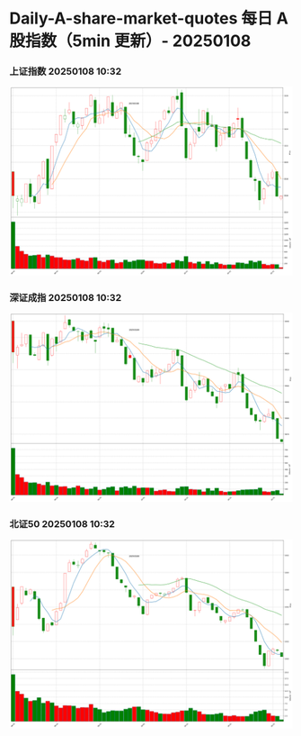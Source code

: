 
# Daily-A-share-market-quotes 每日 A 股指数（5min 更新）- 20250108

### 上证指数 20250108 10:32
![](./fig/2025/1/20250108-sh000001.png)

### 深证成指 20250108 10:32
![](./fig/2025/1/20250108-sz399001.png)

### 北证50 20250108 10:32
![](./fig/2025/1/20250108-bj899050.png)
